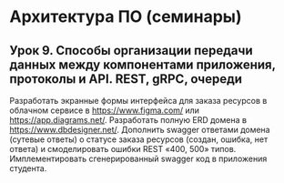 # Архитектура ПО (семинары)
## Урок 9. Способы организации передачи данных между компонентами приложения, протоколы и API. REST, gRPC, очереди
Разработать экранные формы интерфейса для заказа ресурсов в облачном сервисе в https://www.figma.com/ или https://app.diagrams.net/.
Разработать полную ERD домена в https://www.dbdesigner.net/.
Дополнить swagger ответами домена (сутевые ответы) о статусе заказа ресурсов (создан, ошибка, нет ответа) и смоделировать ошибки REST «400, 500» типов.
Имплементировать сгенерированный swagger код в приложения студента.
